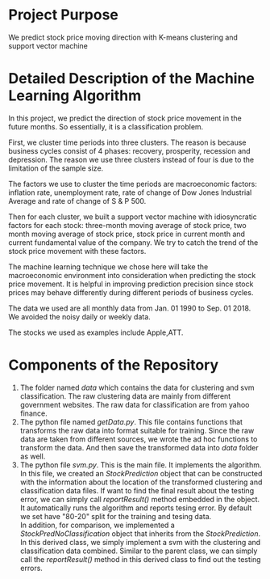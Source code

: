 # Project Purpose
We predict stock price moving direction with K-means clustering and support vector machine

# Detailed Description of the Machine Learning Algorithm
In this project, we predict the direction of stock price movement in the future months. So essentially, it is a classification problem.

First, we cluster time periods into three clusters. The reason is because business cycles consist of 4 phases: 
recovery, prosperity, recession and depression. The reason we use three clusters instead of four is due to the 
limitation of the sample size.

The factors we use to cluster the time periods are macroeconomic factors: inflation rate, unemployment rate,
rate of change of Dow Jones Industrial Average and rate of change of S & P 500. 

Then for each cluster, we built a support vector machine with idiosyncratic factors for each stock: three-month 
moving average of stock price, two month moving average of stock price, stock price in current month and current
fundamental value of the company. We try to catch the trend of the stock price movement with these factors.

The machine learning technique we chose here will take the macroeconomic environment into consideration when predicting the stock price movement. It is helpful in improving prediction precision since stock prices may behave differently during different periods of business cycles.

The data we used are all monthly data from Jan. 01 1990 to Sep. 01 2018. We avoided the noisy daily or weekly data.  

The stocks we used as examples include Apple,ATT.

# Components of the Repository
1. The folder named *data* which contains the data for clustering and svm classification. The raw clustering data are mainly from different government websites. The raw data for classification are from yahoo finance.
2. The python file named *getData.py*. This file contains functions that transforms the raw data into format suitable for training. Since the raw data are taken from different sources, we wrote the ad hoc functions to transform the data. And then save the transformed data into *data* folder as well.
3. The python file *svm.py*. This is the main file. It implements the algorithm. In this file, we created an *StockPrediction* object that can be constructed with the information about the location of the transformed clustering and classification data files. If want to find the final result about the testing error, we can simply call *reportResult()* method embedded in the object. It automatically runs the algorithm and reports tesing error. By default we set have "80-20" split for the training and tesing data.<br />
In addition, for comparison, we implemented a *StockPredNoClassification* object that inherits from the *StockPrediction*. In this derived class, we simply implement a svm with the clustering and classification data combined. Similar to the parent class, we can simply call the *reportResult()* method in this derived class to find out the testing errors.
